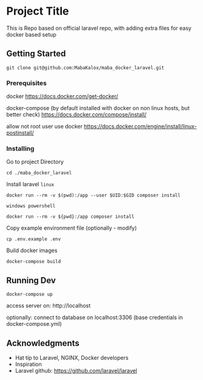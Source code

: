 # Project Title

This is Repo based on official laravel repo, with adding extra files for easy docker based setup

## Getting Started

```
git clone git@github.com:MabaKalox/maba_docker_laravel.git
```

### Prerequisites

docker
https://docs.docker.com/get-docker/

docker-compose (by default installed with docker on non linux hosts, but better check)
https://docs.docker.com/compose/install/

allow not root user use docker
https://docs.docker.com/engine/install/linux-postinstall/

### Installing

Go to project Directory
```
cd ./maba_docker_laravel
```

Install laravel
`linux`
```
docker run --rm -v $(pwd):/app --user $UID:$GID composer install
```
`windows powershell`
```
docker run --rm -v ${pwd}:/app composer install
```

Copy example environment file (optionally - modify)
```
cp .env.example .env
```

Build docker images

```
docker-compose build
```

## Running Dev

```
docker-compose up
```

access server on: http://localhost

optionally: connect to database on localhost:3306 (base credentials in docker-compose.yml)

## Acknowledgments

* Hat tip to Laravel, NGINX, Docker developers
* Inspiration
* Laravel github: https://github.com/laravel/laravel
